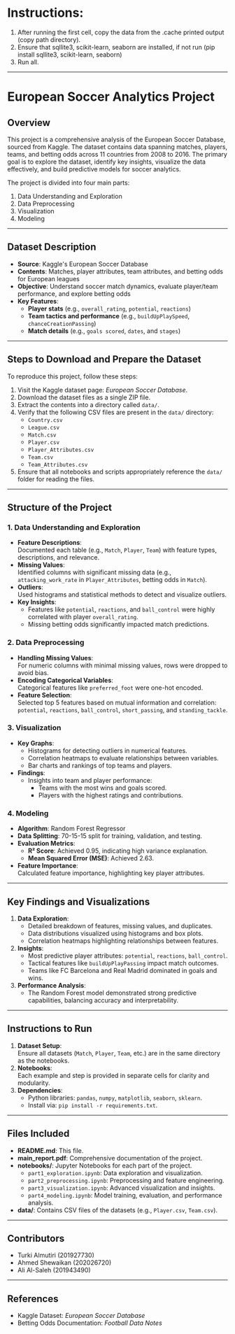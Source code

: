 # Instructions:

1. After running the first cell, copy the data from the .cache printed output (copy path directory).
2. Ensure that sqllite3, scikit-learn, seaborn are installed, if not run (pip install sqllite3, scikit-learn, seaborn)
3. Run all.
---

# European Soccer Analytics Project

## Overview
This project is a comprehensive analysis of the European Soccer Database, sourced from Kaggle. The dataset contains data spanning matches, players, teams, and betting odds across 11 countries from 2008 to 2016. The primary goal is to explore the dataset, identify key insights, visualize the data effectively, and build predictive models for soccer analytics.

The project is divided into four main parts:
1. Data Understanding and Exploration
2. Data Preprocessing
3. Visualization
4. Modeling

---

## Dataset Description
- **Source**: Kaggle's European Soccer Database  
- **Contents**: Matches, player attributes, team attributes, and betting odds for European leagues  
- **Objective**: Understand soccer match dynamics, evaluate player/team performance, and explore betting odds  
- **Key Features**:  
  - **Player stats** (e.g., `overall_rating`, `potential`, `reactions`)  
  - **Team tactics and performance** (e.g., `buildUpPlaySpeed`, `chanceCreationPassing`)  
  - **Match details** (e.g., `goals scored`, `dates`, and `stages`)  

---

## Steps to Download and Prepare the Dataset
To reproduce this project, follow these steps:
1. Visit the Kaggle dataset page: *European Soccer Database*.
2. Download the dataset files as a single ZIP file.
3. Extract the contents into a directory called `data/`.
4. Verify that the following CSV files are present in the `data/` directory:
   - `Country.csv`
   - `League.csv`
   - `Match.csv`
   - `Player.csv`
   - `Player_Attributes.csv`
   - `Team.csv`
   - `Team_Attributes.csv`
5. Ensure that all notebooks and scripts appropriately reference the `data/` folder for reading the files.

---

## Structure of the Project

### 1. Data Understanding and Exploration
- **Feature Descriptions**:  
  Documented each table (e.g., `Match`, `Player`, `Team`) with feature types, descriptions, and relevance.
- **Missing Values**:  
  Identified columns with significant missing data (e.g., `attacking_work_rate` in `Player_Attributes`, betting odds in `Match`).
- **Outliers**:  
  Used histograms and statistical methods to detect and visualize outliers.
- **Key Insights**:  
  - Features like `potential`, `reactions`, and `ball_control` were highly correlated with player `overall_rating`.
  - Missing betting odds significantly impacted match predictions.

### 2. Data Preprocessing
- **Handling Missing Values**:  
  For numeric columns with minimal missing values, rows were dropped to avoid bias.
- **Encoding Categorical Variables**:  
  Categorical features like `preferred_foot` were one-hot encoded.
- **Feature Selection**:  
  Selected top 5 features based on mutual information and correlation: `potential`, `reactions`, `ball_control`, `short_passing`, and `standing_tackle`.

### 3. Visualization
- **Key Graphs**:  
  - Histograms for detecting outliers in numerical features.
  - Correlation heatmaps to evaluate relationships between variables.
  - Bar charts and rankings of top teams and players.
- **Findings**:  
  - Insights into team and player performance:  
    - Teams with the most wins and goals scored.  
    - Players with the highest ratings and contributions.

### 4. Modeling
- **Algorithm**: Random Forest Regressor  
- **Data Splitting**: 70-15-15 split for training, validation, and testing.  
- **Evaluation Metrics**:  
  - **R² Score**: Achieved 0.95, indicating high variance explanation.  
  - **Mean Squared Error (MSE)**: Achieved 2.63.  
- **Feature Importance**:  
  Calculated feature importance, highlighting key player attributes.

---

## Key Findings and Visualizations
1. **Data Exploration**:  
   - Detailed breakdown of features, missing values, and duplicates.
   - Data distributions visualized using histograms and box plots.
   - Correlation heatmaps highlighting relationships between features.
2. **Insights**:  
   - Most predictive player attributes: `potential`, `reactions`, `ball_control`.  
   - Tactical features like `buildUpPlayPassing` impact match outcomes.  
   - Teams like FC Barcelona and Real Madrid dominated in goals and wins.
3. **Performance Analysis**:  
   - The Random Forest model demonstrated strong predictive capabilities, balancing accuracy and interpretability.

---

## Instructions to Run
1. **Dataset Setup**:  
   Ensure all datasets (`Match`, `Player`, `Team`, etc.) are in the same directory as the notebooks.
2. **Notebooks**:  
   Each example and step is provided in separate cells for clarity and modularity.
3. **Dependencies**:  
   - Python libraries: `pandas`, `numpy`, `matplotlib`, `seaborn`, `sklearn`.  
   - Install via: `pip install -r requirements.txt`.

---

## Files Included
- **README.md**: This file.
- **main_report.pdf**: Comprehensive documentation of the project.
- **notebooks/**: Jupyter Notebooks for each part of the project.
  - `part1_exploration.ipynb`: Data exploration and visualization.
  - `part2_preprocessing.ipynb`: Preprocessing and feature engineering.
  - `part3_visualization.ipynb`: Advanced visualization and insights.
  - `part4_modeling.ipynb`: Model training, evaluation, and performance analysis.
- **data/**: Contains CSV files of the datasets (e.g., `Player.csv`, `Team.csv`).

---

## Contributors
- Turki Almutiri (201927730)  
- Ahmed Shewaikan (202026720)  
- Ali Al-Saleh (201943490)  

---

## References
- Kaggle Dataset: *European Soccer Database*  
- Betting Odds Documentation: *Football Data Notes*  

